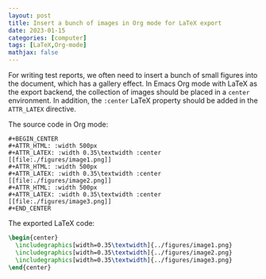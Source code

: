 ```yaml
---
layout: post
title: Insert a bunch of images in Org mode for LaTeX export
date: 2023-01-15
categories: [computer]
tags: [LaTeX,Org-mode]
mathjax: false
---
```


For writing test reports, we often need to insert a bunch of small figures into the document, which has a gallery effect. In Emacs Org mode with LaTeX as the export backend, the collection of images should be placed in a `center` environment. In addition, the `:center` LaTeX property should be added in the `ATTR_LATEX` directive.

The source code in Org mode:

```text
#+BEGIN_CENTER
#+ATTR_HTML: :width 500px
#+ATTR_LATEX: :width 0.35\textwidth :center
[[file:./figures/image1.png]]
#+ATTR_HTML: :width 500px
#+ATTR_LATEX: :width 0.35\textwidth :center
[[file:./figures/image2.png]]
#+ATTR_HTML: :width 500px
#+ATTR_LATEX: :width 0.35\textwidth :center
[[file:./figures/image3.png]]
#+END_CENTER
```

The exported LaTeX code:

```latex
\begin{center}
  \includegraphics[width=0.35\textwidth]{../figures/image1.png}
  \includegraphics[width=0.35\textwidth]{../figures/image2.png}
  \includegraphics[width=0.35\textwidth]{../figures/image3.png}
\end{center}
```
